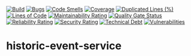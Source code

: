 [![Build](https://github.com/none/historic-event-service/actions/workflows/maven.yml/badge.svg)](https://github.com/none/historic-event-service/actions/workflows/quality.yml)
[![Bugs](/api/project_badges/measure?project=com.example%3Ahistoric-event-service&metric=bugs)](/dashboard?id=com.example%3Ahistoric-event-service)
[![Code Smells](/api/project_badges/measure?project=com.example%3Ahistoric-event-service&metric=code_smells)](/dashboard?id=com.example%3Ahistoric-event-service)
[![Coverage](/api/project_badges/measure?project=com.example%3Ahistoric-event-service&metric=coverage)](/dashboard?id=com.example%3Ahistoric-event-service)
[![Duplicated Lines (%)](/api/project_badges/measure?project=com.example%3Ahistoric-event-service&metric=duplicated_lines_density)](/dashboard?id=com.example%3Ahistoric-event-service)
[![Lines of Code](/api/project_badges/measure?project=com.example%3Ahistoric-event-service&metric=ncloc)](/dashboard?id=com.example%3Ahistoric-event-service)
[![Maintainability Rating](/api/project_badges/measure?project=com.example%3Ahistoric-event-service&metric=sqale_rating)](/dashboard?id=com.example%3Ahistoric-event-service)
[![Quality Gate Status](/api/project_badges/measure?project=com.example%3Ahistoric-event-service&metric=alert_status)](/dashboard?id=com.example%3Ahistoric-event-service)
[![Reliability Rating](/api/project_badges/measure?project=com.example%3Ahistoric-event-service&metric=reliability_rating)](/dashboard?id=com.example%3Ahistoric-event-service)
[![Security Rating](/api/project_badges/measure?project=com.example%3Ahistoric-event-service&metric=security_rating)](/dashboard?id=com.example%3Ahistoric-event-service)
[![Technical Debt](/api/project_badges/measure?project=com.example%3Ahistoric-event-service&metric=sqale_index)](/dashboard?id=com.example%3Ahistoric-event-service)
[![Vulnerabilities](/api/project_badges/measure?project=com.example%3Ahistoric-event-service&metric=vulnerabilities)](/dashboard?id=com.example%3Ahistoric-event-service) 

# historic-event-service
